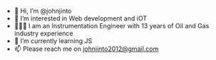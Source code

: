 - 👋 Hi, I’m @johnjinto
- 👀 I’m interested in Web development and iOT
- 👷🏼‍♂️ I am an Instrumentation Engineer with 13 years of Oil and Gas industry experience
- 🌱 I’m currently learning JS
- 📫 Please reach me on johnjinto2012@gmail.com

<!---
johnjinto/johnjinto is a ✨ special ✨ repository because its `README.md` (this file) appears on your GitHub profile.
You can click the Preview link to take a look at your changes.
--->
